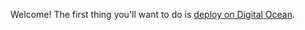 

Welcome!  The first thing you'll want to do is [deploy on Digital Ocean](./deploying-digital-ocean).
